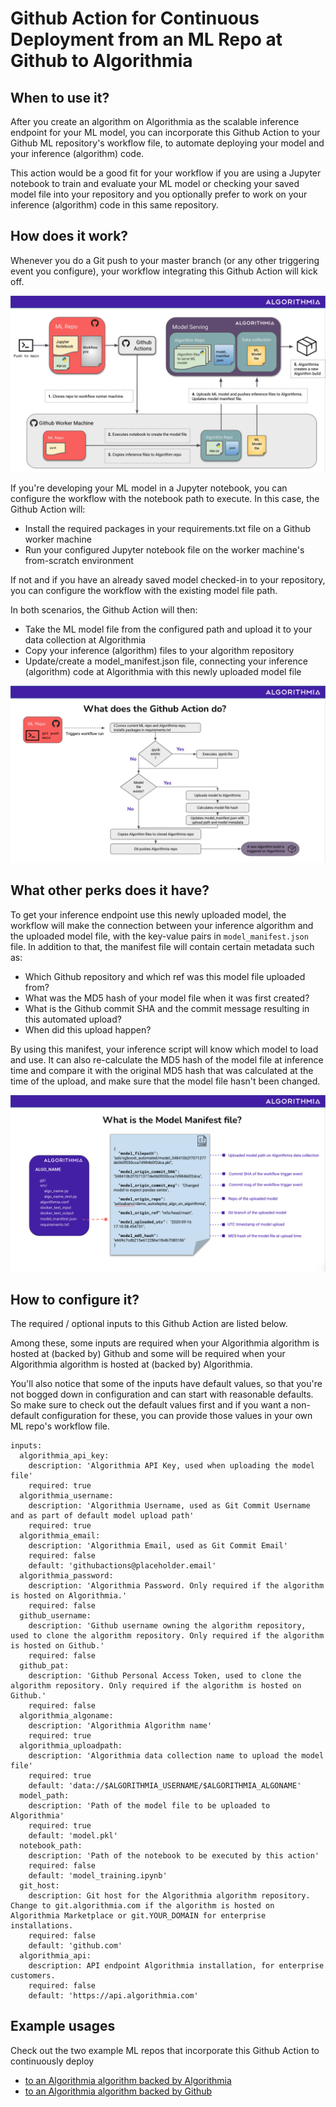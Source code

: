 # Github Action for Continuous Deployment from an ML Repo at Github to Algorithmia

## When to use it?
After you create an algorithm on Algorithmia as the scalable inference endpoint for your ML model, you can incorporate this Github Action to your Github ML repository's workflow file, to automate deploying your model and your inference (algorithm) code.

This action would be a good fit for your workflow if you are using a Jupyter notebook to train and evaluate your ML model or checking your saved model file into your repository and you optionally prefer to work on your inference (algorithm) code in this same repository.


## How does it work?

Whenever you do a Git push to your master branch (or any other triggering event you configure), your workflow integrating this Github Action will kick off.

![](images/overview.png)

If you're developing your ML model in a Jupyter notebook, you can configure the workflow with the notebook path to execute. In this case, the Github Action will:
  - Install the required packages in your requirements.txt file on a Github worker machine
  - Run your configured Jupyter notebook file on the worker machine's from-scratch environment 
  
If not and if you have an already saved model checked-in to your repository, you can configure the workflow with the existing model file path.

In both scenarios, the Github Action will then:
- Take the ML model file from the configured path and upload it to your data collection at Algorithmia
- Copy your inference (algorithm) files to your algorithm repository
- Update/create a model_manifest.json file, connecting your inference (algorithm) code at Algorithmia with this newly uploaded model file

![](images/flowchart.png)

## What other perks does it have?
To get your inference endpoint use this newly uploaded model, the workflow will make the connection between your inference algorithm and the uploaded model file, with the key-value pairs in  `model_manifest.json` file.
In addition to that, the manifest file will contain certain metadata such as:
- Which Github repository and which ref was this model file uploaded from?
- What was the MD5 hash of your model file when it was first created?
- What is the Github commit SHA and the commit message resulting in this automated upload?
- When did this upload happen?

By using this manifest, your inference script will know which model to load and use. It can also re-calculate the MD5 hash of the model file at inference time and compare it with the original MD5 hash that was calculated at the time of the upload, and make sure that the model file hasn't been changed.  

![](images/model_manifest.png)

## How to configure it?

The required / optional inputs to this Github Action are listed below.

Among these, some inputs are required when your Algorithmia algorithm is hosted at (backed by) Github and some will be required when your Algorithmia algorithm is hosted at (backed by) Algorithmia.

You'll also notice that some of the inputs have default values, so that you're not bogged down in configuration and can start with reasonable defaults. So make sure to check out the default values first and if you want a non-default configuration for these, you can provide those values in your own ML repo's workflow file.

```
inputs:
  algorithmia_api_key:
    description: 'Algorithmia API Key, used when uploading the model file'
    required: true
  algorithmia_username:
    description: 'Algorithmia Username, used as Git Commit Username and as part of default model upload path'
    required: true
  algorithmia_email:
    description: 'Algorithmia Email, used as Git Commit Email'
    required: false
    default: 'githubactions@placeholder.email'
  algorithmia_password:
    description: 'Algorithmia Password. Only required if the algorithm is hosted on Algorithmia.'
    required: false
  github_username:
    description: 'Github username owning the algorithm repository, used to clone the algorithm repository. Only required if the algorithm is hosted on Github.'
    required: false
  github_pat:
    description: 'Github Personal Access Token, used to clone the algorithm repository. Only required if the algorithm is hosted on Github.'
    required: false  
  algorithmia_algoname:
    description: 'Algorithmia Algorithm name'
    required: true
  algorithmia_uploadpath:
    description: 'Algorithmia data collection name to upload the model file'
    required: true
    default: 'data://$ALGORITHMIA_USERNAME/$ALGORITHMIA_ALGONAME'
  model_path:
    description: 'Path of the model file to be uploaded to Algorithmia'
    required: true
    default: 'model.pkl'  
  notebook_path:
    description: 'Path of the notebook to be executed by this action'
    required: false
    default: 'model_training.ipynb'
  git_host:
    description: Git host for the Algorithmia algorithm repository. Change to git.algorithmia.com if the algorithm is hosted on Algorithmia Marketplace or git.YOUR_DOMAIN for enterprise installations.
    required: false
    default: 'github.com'
  algorithmia_api: 
    description: API endpoint Algorithmia installation, for enterprise customers.
    required: false
    default: 'https://api.algorithmia.com'
```


## Example usages
Check out the two example ML repos that incorporate this Github Action to continuously deploy
  * [to an Algorithmia algorithm backed by Algorithmia](https://github.com/algorithmiaio/githubactions-modeldeployment-demo-algorithmiaalgo)
  * [to an Algorithmia algorithm backed by Github](https://github.com/algorithmiaio/githubactions-modeldeployment-demo-githubalgo)
 
